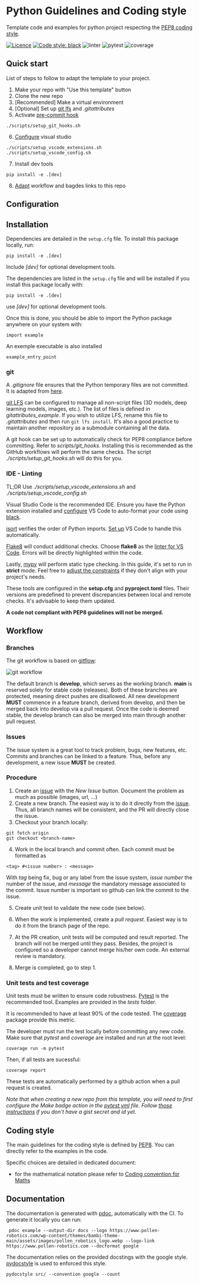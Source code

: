 # Python Guidelines and Coding style

Template code and examples for python project respecting the [PEP8 coding style](https://peps.python.org/pep-0008/).

[![Licence](https://img.shields.io/badge/licence-Apache%202.0-blue)](LICENSE) [![Code style: black](https://img.shields.io/badge/code%20style-black-000000.svg)](https://github.com/psf/black) ![linter](https://github.com/pollen-robotics/python-template/actions/workflows/lint.yml/badge.svg) ![pytest](https://github.com/pollen-robotics/python-template/actions/workflows/pytest.yml/badge.svg) ![coverage](https://img.shields.io/endpoint?url=https://gist.githubusercontent.com/FabienDanieau/58642e8fe4589e710e26627e39ff92d7/raw/covbadge.json)


## Quick start

List of steps to follow to adapt the template to your project.

1. Make your repo with "Use this template" button
2. Clone the new repo
3. [Recommended] Make a virtual environment
4. [Optional] Set up [git lfs](#git) and *.gitattributes*
5. Activate [pre-commit hook](#git)
```console
./scripts/setup_git_hooks.sh
```
6. [Configure](#ide---linting) visual studio
```console
./scripts/setup_vscode_extensions.sh
./scripts/setup_vscode_config.sh
```
7. Install dev tools
```console
pip install -e .[dev]
```
8. [Adapt](#unit-tests-and-test-coverage) workflow and bagdes links to this repo


## Configuration

## Installation

Dependencies are detailed in the `setup.cfg` file. To install this package locally, run:
```
pip install -e .[dev]
```
Include *[dev]* for optional development tools.

The dependencies are listed in the ```setup.cfg``` file and will be installed if you install this package locally with:
```
pip install -e .[dev]
```
use *[dev]* for optional development tools.


Once this is done, you should be able to import the Python package anywhere on your system with:
```console
import example
```

An exemple executable is also installed
```console
example_entry_point
```


### git

A *.gitignore* file ensures that the Python temporary files are not committed. It is adapted from [here](https://github.com/github/gitignore/blob/main/Python.gitignore).

[git LFS](https://git-lfs.com/) can be configured to manage all non-script files (3D models, deep learning models, images, etc.). The list of files is defined in *gitattributes_example*. If you wish to utilize LFS, rename this file to *.gitattributes* and then run ```git lfs install```. It's also a good practice to maintain another repository as a submodule containing all the data.

A git hook can be set up to automatically check for PEP8 compliance before committing. Refer to *scripts/git_hooks*. Installing this is recommended as the GitHub workflows will perform the same checks. The script *./scripts/setup_git_hooks.sh* will do this for you.


### IDE - Linting

TL;DR Use *./scripts/setup_vscode_extensions.sh* and *./scripts/setup_vscode_config.sh*

Visual Studio Code is the recommended IDE. Ensure you have the Python extension installed and [configure](https://dev.to/adamlombard/how-to-use-the-black-python-code-formatter-in-vscode-3lo0) VS Code to auto-format your code using [black](https://black.readthedocs.io).

[isort](https://pycqa.github.io/isort/) verifies the order of Python imports. [Set up](https://github.com/microsoft/vscode-isort#import-sorting-on-save) VS Code to handle this automatically.

[Flake8](https://flake8.pycqa.org) will conduct additional checks. Choose **flake8** as the [linter for VS Code](https://code.visualstudio.com/docs/python/linting). Errors will be directly highlighted within the code.

Lastly, [mypy](https://mypy.readthedocs.io/en/stable/index.html) will perform static type checking. In this guide, it's set to run in **strict** mode. Feel free to [adjust the constraints](https://mypy.readthedocs.io/en/stable/getting_started.html?highlight=strict#strict-mode-and-configuration) if they don't align with your project's needs.

These tools are configured in the **setup.cfg** and **pyproject.toml** files. Their versions are predefined to prevent discrepancies between local and remote checks. It's advisable to keep them updated.


**A code not compliant with PEP8 guidelines will not be merged.**

## Workflow

### Branches

The git workflow is based on [gitflow](https://www.atlassian.com/git/tutorials/comparing-workflows/gitflow-workflow):

![git workflow](https://wac-cdn.atlassian.com/dam/jcr:34c86360-8dea-4be4-92f7-6597d4d5bfae/02%20Feature%20branches.svg?cdnVersion=805)

The default branch is **develop**, which serves as the working branch. **main** is reserved solely for stable code (releases). Both of these branches are protected, meaning direct pushes are disallowed. All new development **MUST** commence in a feature branch, derived from develop, and then be merged back into develop via a pull request. Once the code is deemed stable, the develop branch can also be merged into main through another pull request.


### Issues

The issue system is a great tool to track problem, bugs, new features, etc. Commits and branches can be linked to a feature. Thus, before any development, a new issue **MUST** be created.

### Procedure

1. Create an [issue](https://github.com/pollen-robotics/unity-workflow/issues) with the *New Issue* button. Document the problem as much as possible (images, url, ...)
2. Create a new branch. The easiest way is to do it directly from the [issue](https://github.blog/changelog/2022-03-02-create-a-branch-for-an-issue/). Thus, all branch names will be consistent, and the PR will directly close the issue.
3. Checkout your branch locally:
 ```
 git fetch origin
 git checkout <branch-name>
 ```
4. Work in the local branch and commit often. Each commit must be formatted as
 ```
<tag> #<issue number> : <message>
 ```
 With *tag* being fix, bug or any label from the issue system, *issue number* the number of the issue, and *message* the mandatory message associated to the commit. Issue number is important so github can link the commit to the issue.
 
 5. Create unit test to validate the new code (see below).

 6. When the work is implemented, create a *pull request*. Easiest way is to do it from the branch page of the repo.
 
 7. At the PR creation, unit tests will be computed and result reported. The branch will not be merged until they pass. Besides, the project is configured so a developer cannot merge his/her own code. An external review is mandatory.
 8. Merge is completed, go to step 1.

 ### Unit tests and test coverage

 Unit tests must be written to ensure code robustness. [Pytest](https://docs.pytest.org) is the recommended tool. Examples are provided in the *tests* folder.
 
It is recommended to have at least 90% of the code tested. The [coverage](https://coverage.readthedocs.io) package provide this metric.

 The developer must run the test locally before committing any new code. Make sure that *pytest* and *coverage* are installed and run at the root level:
 ```
 coverage run -m pytest
 ```
Then, if all tests are sucessful:
 ```
 coverage report
 ```
 These tests are automatically performed by a github action when a pull request is created.

 _Note that when creating a new repo from this template, you will need to first configure the Make badge action in the [pytest.yml](https://github.com/pollen-robotics/python-template/blob/develop/.github/workflows/pytest.yml#L42-L53) file. Follow [those instructions](https://github.com/schneegans/dynamic-badges-action/tree/v1.6.0/#configuration) if you don't have a gist secret and id yet._ 

 ## Coding style

 The main guidelines for the coding style is defined by [PEP8](https://peps.python.org/pep-0008/). You can directly refer to the examples in the code.

 Specific choices are detailed in dedicated document:
 - for the mathematical notation please refer to [Coding convention for Maths](docs/convention_maths.md)

 ## Documentation

The documentation is generated with [pdoc](https://pdoc.dev), automatically with the CI. To generate it locally you can run:

```
 pdoc example --output-dir docs --logo https://www.pollen-robotics.com/wp-content/themes/bambi-theme-main/assets/images/pollen_robotics_logo.webp --logo-link https://www.pollen-robotics.com --docformat google
 ```

 The documentation relies on the provided docstings with the google style. [pydocstyle](http://www.pydocstyle.org/en/stable/) is used to enforced this style.
 ```
 pydocstyle src/ --convention google --count
 ```